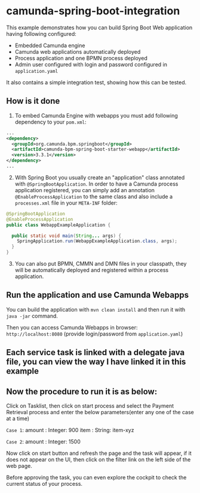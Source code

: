 # camunda-spring-boot-integration

This example demonstrates how you can build Spring Boot Web application having following configured:
* Embedded Camunda engine
* Camunda web applications automatically deployed
* Process application and one BPMN process deployed
* Admin user configured with login and password configured in `application.yaml`

It also contains a simple integration test, showing how this can be tested.

## How is it done

1. To embed Camunda Engine with webapps you must add following dependency to your `pom.xml`:

```xml
...
<dependency>
  <groupId>org.camunda.bpm.springboot</groupId>
  <artifactId>camunda-bpm-spring-boot-starter-webapp</artifactId>
  <version>3.3.1</version>
</dependency>
...
```

2. With Spring Boot you usually create an "application" class annotated with `@SpringBootApplication`. In order to have a Camunda process application
registered, you can simply add an annotation `@EnableProcessApplication` to the same class and also include a `processes.xml` file in your `META-INF` folder:

```java
@SpringBootApplication
@EnableProcessApplication
public class WebappExampleApplication {

  public static void main(String... args) {
    SpringApplication.run(WebappExampleApplication.class, args);
  }
}
```

3. You can also put BPMN, CMMN and DMN files in your classpath, they will be automatically deployed and registered within a process application.


## Run the application and use Camunda Webapps

You can build the application with `mvn clean install` and then run it with `java -jar` command.

Then you can access Camunda Webapps in browser: `http://localhost:8080` (provide login/password from `application.yaml`)

## Each service task is linked with a delegate java file, you can view the way I have linked it in this example

## Now the procedure to run it is as below:
Click on Tasklist, then click on start process and select the Payment Retrieval process and enter the below parameters(enter any one of the case at a time)

`Case 1`:
amount : Integer: 900
item : String: item-xyz

`Case 2`:
amount : Integer: 1500

Now click on start button and refresh the page and the task will appear, if it does not appear on the UI, then click on the filter link on the left side of the web page.

Before approving the task, you can even explore the cockpit to check the current status of your process.
